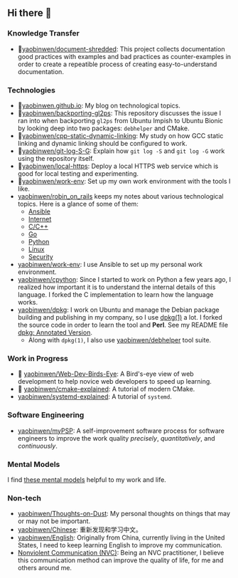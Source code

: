 ## Hi there 👋

### Knowledge Transfer

- 🌟[yaobinwen/document-shredded](https://github.com/yaobinwen/document-shredded): This project collects documentation good practices with examples and bad practices as counter-examples in order to create a repeatible process of creating easy-to-understand documentation.

### Technologies

- 🌟[yaobinwen.github.io](https://yaobinwen.github.io/): My blog on technological topics.
- 🌟[yaobinwen/backporting-gl2ps](https://github.com/yaobinwen/backporting-gl2ps): This repository discusses the issue I ran into when backporting `gl2ps` from Ubuntu Impish to Ubuntu Bionic by looking deep into two packages: `debhelper` and CMake.
- 🌟[yaobinwen/cpp-static-dynamic-linking](https://github.com/yaobinwen/cpp-static-dynamic-linking): My study on how GCC static linking and dynamic linking should be configured to work.
- 🌟[yaobinwen/git-log-S-G](https://github.com/yaobinwen/git-log-S-G): Explain how `git log -S` and `git log -G` work using the repository itself.
- 🌟[yaobinwen/local-https](https://github.com/yaobinwen/local-https): Deploy a local HTTPS web service which is good for local testing and experimenting.
- 🌟[yaobinwen/work-env](https://github.com/yaobinwen/work-env): Set up my own work environment with the tools I like.
- [yaobinwen/robin_on_rails](https://github.com/yaobinwen/robin_on_rails) keeps my notes about various technological topics. Here is a glance of some of them:
  - [Ansible](https://github.com/yaobinwen/robin_on_rails/tree/master/Ansible)
  - [Internet](https://github.com/yaobinwen/robin_on_rails/tree/master/internet)
  - [C/C++](https://github.com/yaobinwen/robin_on_rails/tree/master/lang/c_cpp)
  - [Go](https://github.com/yaobinwen/robin_on_rails/blob/master/lang/Go.md)
  - [Python](https://github.com/yaobinwen/robin_on_rails/tree/master/python)
  - [Linux](https://github.com/yaobinwen/robin_on_rails/tree/master/linux)
  - [Security](https://github.com/yaobinwen/robin_on_rails/tree/master/security)
- [yaobinwen/work-env](https://github.com/yaobinwen/work-env): I use Ansible to set up my personal work environment.
- [yaobinwen/cpython](https://github.com/yaobinwen/cpython): Since I started to work on Python a few years ago, I realized how important it is to understand the internal details of this language. I forked the C implementation to learn how the language works.
- [yaobinwen/dpkg](https://github.com/yaobinwen/dpkg): I work on Ubuntu and manage the Debian package building and publishing in my company, so I use [dpkg(1)](https://manpages.ubuntu.com/manpages/bionic/en/man1/dpkg.1.html) a lot. I forked the source code in order to learn the tool and **Perl**. See my README file [dpkg: Annotated Version](https://github.com/yaobinwen/dpkg/blob/master/README.md).
  - Along with `dpkg(1)`, I also use [yaobinwen/debhelper](https://github.com/yaobinwen/debhelper) tool suite.

### Work in Progress

- 🌟 [yaobinwen/Web-Dev-Birds-Eye](https://github.com/yaobinwen/Web-Dev-Birds-Eye): A Bird's-eye view of web development to help novice web developers to speed up learning.
- 🌟 [yaobinwen/cmake-explained](https://github.com/yaobinwen/cmake-explained): A tutorial of modern CMake.
- [yaobinwen/systemd-explained](https://github.com/yaobinwen/systemd-explained): A tutorial of `systemd`.

### Software Engineering

- [yaobinwen/myPSP](https://github.com/yaobinwen/myPSP): A self-improvement software process for software engineers to improve the work quality _precisely_, _quantitatively_, and _continuously_.

### Mental Models

I find [these mental models](./Mental-Models.md) helpful to my work and life.

### Non-tech

- [yaobinwen/Thoughts-on-Dust](https://yaobinwen.github.io/Thoughts-on-Dust/): My personal thoughts on things that may or may not be important.
- [yaobinwen/Chinese](https://github.com/yaobinwen/Chinese): 重新发现和学习中文。
- [yaobinwen/English](https://github.com/yaobinwen/English): Originally from China, currently living in the United States, I need to keep learning English to improve my communication.
- [Nonviolent Communication (NVC)](https://www.cnvc.org/): Being an NVC practitioner, I believe this communication method can improve the quality of life, for me and others around me.

